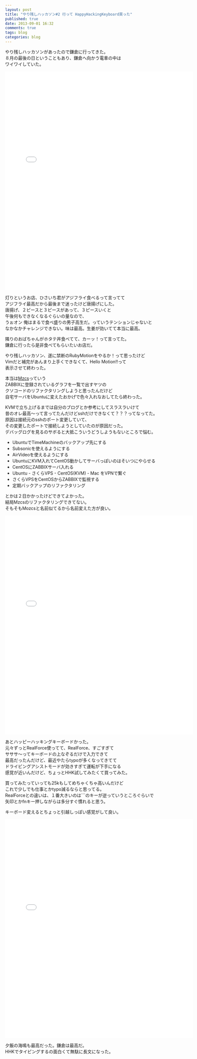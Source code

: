 ```yaml
---
layout: post
title: "やり残しハッカソン#2 行って HappyHackingKeyboard買った"
published: true
date: 2013-09-01 16:32
comments: true
tags: blog
categories: blog 
---
```


やり残しハッカソンがあったので鎌倉に行ってきた。  
８月の最後の日ということもあり、鎌倉へ向かう電車の中は  
ワイワイしていた。
  

<iframe src="//instagram.com/p/dqfnc0Jqv-/embed/" width="612" height="710" frameborder="0" scrolling="no" allowtransparency="true"></iframe>
  
灯りというお店、ひさいち君がアジフライ食べるって言ってて  
アジフライ最高だから最後まで迷ったけど唐揚げにした。  
唐揚げ、２ピースと３ピースがあって、３ピースいくと  
午後何もできなくなるぐらいの量なので、  
うぉオン 俺はまるで食べ盛りの男子高生だ。っていうテンションじゃないと  
なかなかチャレンジできない。味は最高。生姜が効いてて本当に最高。  
  
隣りのおばちゃんがホタテ丼食べてて、カーッ！って言ってた。  
鎌倉に行ったら是非食べてもらいたいお店だ。  
  
やり残しハッカソン、遂に禁断のRubyMotionをやるか！って思ったけど  
Vimだと補完があんまり上手くできなくて、Hello Motion!!って  
表示させて終わった。  
  
本当は[Mzcs](https://github.com/kenjiskywalker/Mzcs)っていう  
ZABBIXに登録されているグラフを一覧で出すヤツの  
クソコードのリファクタリングしようと思ったんだけど  
自宅サーバをUbuntuに変えたおかげで色々入れなおしてたら終わった。  
  
KVMで立ち上げるまでは自分のブログとか参考にしてスラスラいけて  
昔のオレ最高〜って言ってたんだけどsshだけできなくて？？？ってなってた。  
原因は接続元のsshのポート変更していて、  
その変更したポートで接続しようとしていたのが原因だった。  
デバッグログを見るのサボると大抵こういうどうしようもないところで悩む。
  
- UbuntuでTimeMachineのバックアップ先にする
- Subsonicを使えるようにする
- AirVideoを使えるようにする
- UbuntuにKVM入れてCentOS動かしてサーバっぽいのはそいつにやらせる
- CentOSにZABBIXサーバ入れる
- Ubuntu - さくらVPS - CentOS(KVM) - Mac をVPNで繋ぐ
- さくらVPSをCentOSからZABBIXで監視する
- 定期バックアップのリファクタリング
  
とかは２日かかったけどできてよかった。  
結局Mzcsのリファクタリングできてない。  
そもそもMozcsと名前似てるから名前変えた方が良い。  
  
<iframe src="//instagram.com/p/dtaBqYpqqY/embed/" width="612" height="710" frameborder="0" scrolling="no" allowtransparency="true"></iframe>

あとハッピーハッキングキーボードかった。  
元々ずっとRealForce使ってて、RealForce、すごすぎて  
サササ〜ってキーボードの上なぞるだけで入力できて  
最高だったんだけど、最近やたらtypoが多くなってきてて  
ドライビングアシストモードが効きすぎて運転が下手になる  
感覚が近いんだけど、ちょっとHHK試してみたくて買ってみた。  
  
買ってみたっていっても25kもしてめちゃくちゃ高いんだけど  
これで少しでも仕事とかtypo減るならと思ってる。  
RealForceとの違いは、１番大きいのは```のキーが逆っていうところぐらいで  
矢印とかfnキー押しながらは多分すぐ慣れると思う。  
  
キーボード変えるとちょっと引越しっぽい感覚がして良い。  
  
<iframe src="//instagram.com/p/drIpOQJqlV/embed/" width="612" height="710" frameborder="0" scrolling="no" allowtransparency="true"></iframe>
  
夕飯の海鳴も最高だった。鎌倉は最高だ。  
HHKでタイピングするの面白くて無駄に長文になった。
